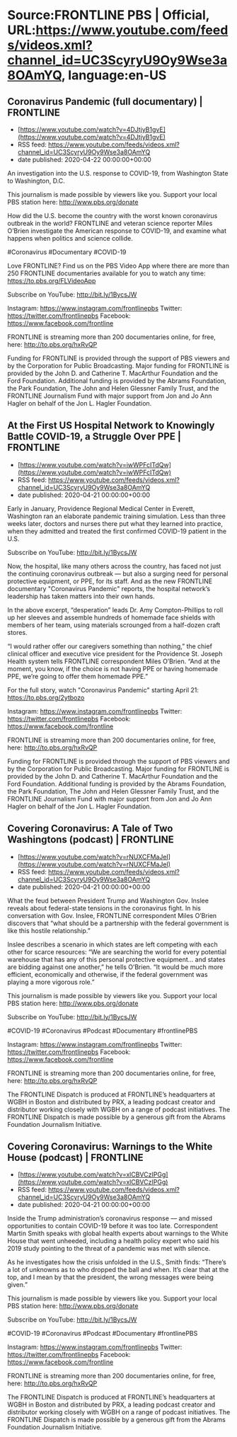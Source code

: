 # Source:FRONTLINE PBS | Official, URL:https://www.youtube.com/feeds/videos.xml?channel_id=UC3ScyryU9Oy9Wse3a8OAmYQ, language:en-US

## Coronavirus Pandemic (full documentary) | FRONTLINE
 - [https://www.youtube.com/watch?v=4DJtjyB1gvE](https://www.youtube.com/watch?v=4DJtjyB1gvE)
 - RSS feed: https://www.youtube.com/feeds/videos.xml?channel_id=UC3ScyryU9Oy9Wse3a8OAmYQ
 - date published: 2020-04-22 00:00:00+00:00

An investigation into the U.S. response to COVID-19, from Washington State to Washington, D.C.

This journalism is made possible by viewers like you. Support your local PBS station here: http://www.pbs.org/donate

How did the U.S. become the country with the worst known coronavirus outbreak in the world? FRONTLINE and veteran science reporter Miles O’Brien investigate the American response to COVID-19, and examine what happens when politics and science collide.

#Coronavirus #Documentary #COVID-19

Love FRONTLINE? Find us on the PBS Video App where there are more than 250 FRONTLINE documentaries available for you to watch any time: https://to.pbs.org/FLVideoApp
 
Subscribe on YouTube: http://bit.ly/1BycsJW

Instagram: https://www.instagram.com/frontlinepbs
Twitter: https://twitter.com/frontlinepbs
Facebook: https://www.facebook.com/frontline

FRONTLINE is streaming more than 200 documentaries online, for free, here: http://to.pbs.org/hxRvQP 

Funding for FRONTLINE is provided through the support of PBS viewers and by the Corporation for Public Broadcasting. Major funding for FRONTLINE is provided by the John D. and Catherine T. MacArthur Foundation and the Ford Foundation. Additional funding is provided by the Abrams Foundation, the Park Foundation, The John and Helen Glessner Family Trust, and the FRONTLINE Journalism Fund with major support from Jon and Jo Ann Hagler on behalf of the Jon L. Hagler Foundation.

## At the First US Hospital Network to Knowingly Battle COVID-19, a Struggle Over PPE | FRONTLINE
 - [https://www.youtube.com/watch?v=iwWPFcITdQw](https://www.youtube.com/watch?v=iwWPFcITdQw)
 - RSS feed: https://www.youtube.com/feeds/videos.xml?channel_id=UC3ScyryU9Oy9Wse3a8OAmYQ
 - date published: 2020-04-21 00:00:00+00:00

Early in January, Providence Regional Medical Center in Everett, Washington ran an elaborate pandemic training simulation. Less than three weeks later, doctors and nurses there put what they learned into practice, when they admitted and treated the first confirmed COVID-19 patient in the U.S.

Subscribe on YouTube: http://bit.ly/1BycsJW 

Now, the hospital, like many others across the country, has faced not just the continuing coronavirus outbreak — but also a surging need for personal protective equipment, or PPE, for its staff. And as the new FRONTLINE documentary "Coronavirus Pandemic" reports, the hospital network’s leadership has taken matters into their own hands.

In the above excerpt, “desperation” leads Dr. Amy Compton-Phillips to roll up her sleeves and assemble hundreds of homemade face shields with members of her team, using materials scrounged from a half-dozen craft stores.

“I would rather offer our caregivers something than nothing,” the chief clinical officer and executive vice president for the Providence St. Joseph Health system tells FRONTLINE correspondent Miles O’Brien. “And at the moment, you know, if the choice is not having PPE or having homemade PPE, we’re going to offer them homemade PPE.”

For the full story, watch "Coronavirus Pandemic" starting April 21: https://to.pbs.org/2ytbozo

Instagram: https://www.instagram.com/frontlinepbs
Twitter: https://twitter.com/frontlinepbs
Facebook: https://www.facebook.com/frontline

FRONTLINE is streaming more than 200 documentaries online, for free, here: http://to.pbs.org/hxRvQP 

Funding for FRONTLINE is provided through the support of PBS viewers and by the Corporation for Public Broadcasting. Major funding for FRONTLINE is provided by the John D. and Catherine T. MacArthur Foundation and the Ford Foundation. Additional funding is provided by the Abrams Foundation, the Park Foundation, The John and Helen Glessner Family Trust, and the FRONTLINE Journalism Fund with major support from Jon and Jo Ann Hagler on behalf of the Jon L. Hagler Foundation.

## Covering Coronavirus: A Tale of Two Washingtons (podcast) | FRONTLINE
 - [https://www.youtube.com/watch?v=rNUXCFMaJeI](https://www.youtube.com/watch?v=rNUXCFMaJeI)
 - RSS feed: https://www.youtube.com/feeds/videos.xml?channel_id=UC3ScyryU9Oy9Wse3a8OAmYQ
 - date published: 2020-04-21 00:00:00+00:00

What the feud between President Trump and Washington Gov. Inslee reveals about federal-state tensions in the coronavirus fight. In his conversation with Gov. Inslee, FRONTLINE correspondent Miles O’Brien discovers that “what should be a partnership with the federal government is like this hostile relationship.” 

Inslee describes a scenario in which states are left competing with each other for scarce resources: “We are searching the world for every potential warehouse that has any of this personal protective equipment… and states are bidding against one another,” he tells O’Brien. “It would be much more efficient, economically and otherwise, if the federal government was playing a more vigorous role.”

This journalism is made possible by viewers like you. Support your local PBS station here: http://www.pbs.org/donate

Subscribe on YouTube: http://bit.ly/1BycsJW

#COVID-19 #Coronavirus #Podcast #Documentary #frontlinePBS 

Instagram: https://www.instagram.com/frontlinepbs
Twitter: https://twitter.com/frontlinepbs
Facebook: https://www.facebook.com/frontline

FRONTLINE is streaming more than 200 documentaries online, for free, here: http://to.pbs.org/hxRvQP 

The FRONTLINE Dispatch is produced at FRONTLINE’s headquarters at WGBH in Boston and distributed by PRX, a leading podcast creator and distributor working closely with WGBH on a range of podcast initiatives. The FRONTLINE Dispatch is made possible by a generous gift from the Abrams Foundation Journalism Initiative.

## Covering Coronavirus: Warnings to the White House (podcast) | FRONTLINE
 - [https://www.youtube.com/watch?v=xlCBVCzIPGg](https://www.youtube.com/watch?v=xlCBVCzIPGg)
 - RSS feed: https://www.youtube.com/feeds/videos.xml?channel_id=UC3ScyryU9Oy9Wse3a8OAmYQ
 - date published: 2020-04-21 00:00:00+00:00

Inside the Trump administration’s coronavirus response — and missed opportunities to contain COVID-19 before it was too late. Correspondent Martin Smith speaks with global health experts about warnings to the White House that went unheeded, including a health policy expert who said his 2019 study pointing to the threat of a pandemic was met with silence.

As he investigates how the crisis unfolded in the U.S., Smith finds: “There’s a lot of unknowns as to who dropped the ball and when. It’s clear that at the top, and I mean by that the president, the wrong messages were being given.”

This journalism is made possible by viewers like you. Support your local PBS station here: http://www.pbs.org/donate

Subscribe on YouTube: http://bit.ly/1BycsJW

#COVID-19 #Coronavirus #Podcast #Documentary #frontlinePBS 

Instagram: https://www.instagram.com/frontlinepbs
Twitter: https://twitter.com/frontlinepbs
Facebook: https://www.facebook.com/frontline

FRONTLINE is streaming more than 200 documentaries online, for free, here: http://to.pbs.org/hxRvQP 

The FRONTLINE Dispatch is produced at FRONTLINE’s headquarters at WGBH in Boston and distributed by PRX, a leading podcast creator and distributor working closely with WGBH on a range of podcast initiatives. The FRONTLINE Dispatch is made possible by a generous gift from the Abrams Foundation Journalism Initiative.

